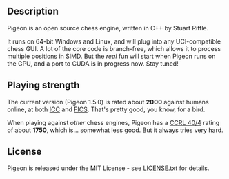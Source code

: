 ## Description

Pigeon is an open source chess engine, written in C++ by Stuart Riffle. 

It runs on 64-bit Windows and Linux, and will plug into any UCI-compatible chess GUI.
A lot of the core code is branch-free, which allows it to process multiple positions in SIMD. 
But the *real* fun will start when Pigeon runs on the GPU, and a port to CUDA is in progress now.
Stay tuned!


## Playing strength

The current version (Pigeon 1.5.0) is rated about **2000** against humans online, 
at both [ICC](http://www.chessclub.com) and [FICS](http://www.freechess.org). 
That's pretty good, you know, for a bird.

When playing against *other* chess engines, Pigeon has a [CCRL 40/4](http://www.computerchess.org.uk/ccrl/404) rating 
of about **1750**, which is... somewhat less good. But it always tries very hard.


## License

Pigeon is released under the MIT License - see [LICENSE.txt](LICENSE.txt) for details.
